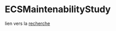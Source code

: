 # ECSMaintenabilityStudy

lien vers la [recherche](https://github.com/34yu34/ECSMaintenabilityStudy)